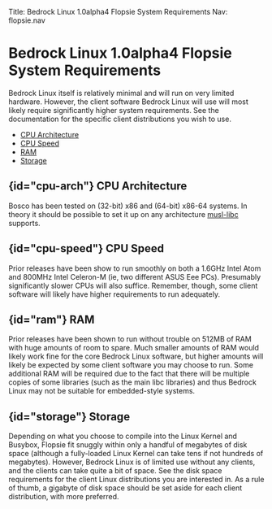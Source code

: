 Title: Bedrock Linux 1.0alpha4 Flopsie System Requirements
Nav: flopsie.nav

# Bedrock Linux 1.0alpha4 Flopsie System Requirements

Bedrock Linux itself is relatively minimal and will run on very limited hardware.
However, the client software Bedrock Linux will use will most likely require
significantly higher system requirements. See the documentation for the
specific client distributions you wish to use.

- [CPU Architecture](#cpu-arch)
- [CPU Speed](#cpu-speed)
- [RAM](#ram)
- [Storage](#storage)

## {id="cpu-arch"} CPU Architecture

Bosco has been tested on (32-bit) x86 and (64-bit) x86-64 systems. In theory it
should be possible to set it up on any architecture
[musl-libc](http://www.musl-libc.org/) supports.

## {id="cpu-speed"} CPU Speed

Prior releases have been show to run smoothly on both a 1.6GHz Intel Atom and
800MHz Intel Celeron-M (ie, two different ASUS Eee PCs).  Presumably
significantly slower CPUs will also suffice. Remember, though, some client
software will likely have higher requirements to run adequately. 

## {id="ram"} RAM

Prior releases have been shown to run without trouble on 512MB of RAM with huge
amounts of room to spare. Much smaller amounts of RAM would likely work fine
for the core Bedrock Linux software, but higher amounts will likely be expected
by some client software you may choose to run.  Some additional RAM will be
required due to the fact that there will be multiple copies of some libraries
(such as the main libc libraries) and thus Bedrock Linux may not be suitable
for embedded-style systems.

## {id="storage"} Storage

Depending on what you choose to compile into the Linux Kernel and Busybox, Flopsie
fit snuggly within only a handful of megabytes of disk space (although a
fully-loaded Linux Kernel can take tens if not hundreds of megabytes). However,
Bedrock Linux is of limited use without any clients, and the clients can take quite a
bit of space. See the disk space requirements for the client Linux
distributions you are interested in. As a rule of thumb, a gigabyte of disk
space should be set aside for each client distribution, with more preferred.
